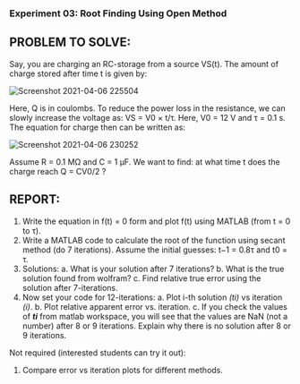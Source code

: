 
### Experiment 03: Root Finding Using Open Method
## PROBLEM TO SOLVE:
Say, you are charging an RC-storage from a source VS(t). The amount of charge stored after time
t is given by:

![Screenshot 2021-04-06 225504](https://user-images.githubusercontent.com/67644471/113749701-bfab6200-972b-11eb-86af-c612ffe98d33.png)

Here, Q is in coulombs. To reduce the power loss in the resistance, we can slowly increase the
voltage as: VS = V0 × t/τ. Here, V0 = 12 V and τ = 0.1 s. The equation for charge then can be
written as:

![Screenshot 2021-04-06 230252](https://user-images.githubusercontent.com/67644471/113750175-48c29900-972c-11eb-9fec-dc216d8a4b6e.png)

Assume R = 0.1 MΩ and C = 1 μF. We want to find: at what time t does the charge reach Q =
CV0/2 ?

## REPORT:
1. Write the equation in f(t) = 0 form and plot f(t) using MATLAB (from t = 0 to τ).
2. Write a MATLAB code to calculate the root of the function using secant method (do 7
iterations). Assume the initial guesses: t−1 = 0.8τ and t0 = τ.
3. Solutions:
a. What is your solution after 7 iterations?
b. What is the true solution found from wolfram?
c. Find relative true error using the solution after 7-iterations.
4. Now set your code for 12-iterations:
a. Plot i-th solution *(ti)* vs iteration *(i)*.
b. Plot relative apparent error vs. iteration.
c. If you check the values of ***ti*** from matlab workspace, you will see that the values
are NaN (not a number) after 8 or 9 iterations. Explain why there is no solution
after 8 or 9 iterations.

Not required (interested students can try it out):
1. Compare error vs iteration plots for different methods.
